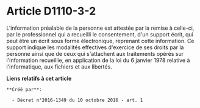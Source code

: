 # Article D1110-3-2

L'information préalable de la personne est attestée par la remise à celle-ci, par le professionnel qui a recueilli le
consentement, d'un support écrit, qui peut être un écrit sous forme électronique, reprenant cette information. Ce support
indique les modalités effectives d'exercice de ses droits par la personne ainsi que de ceux qui s'attachent aux traitements
opérés sur l'information recueillie, en application de la loi du 6 janvier 1978 relative à l'informatique, aux fichiers et
aux libertés.

**Liens relatifs à cet article**

	**Créé par**:

	  - Décret n°2016-1349 du 10 octobre 2016 - art. 1
